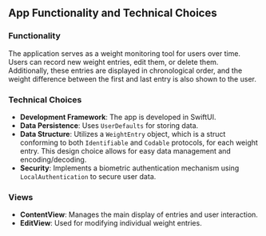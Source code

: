 ## App Functionality and Technical Choices

### Functionality
The application serves as a weight monitoring tool for users over time. Users can record new weight entries, edit them, or delete them. Additionally, these entries are displayed in chronological order, and the weight difference between the first and last entry is also shown to the user.

### Technical Choices
- **Development Framework**: The app is developed in SwiftUI.
- **Data Persistence**: Uses `UserDefaults` for storing data.
- **Data Structure**: Utilizes a `WeightEntry` object, which is a struct conforming to both `Identifiable` and `Codable` protocols, for each weight entry. This design choice allows for easy data management and encoding/decoding.
- **Security**: Implements a biometric authentication mechanism using `LocalAuthentication` to secure user data.

### Views
- **ContentView**: Manages the main display of entries and user interaction.
- **EditView**: Used for modifying individual weight entries.
